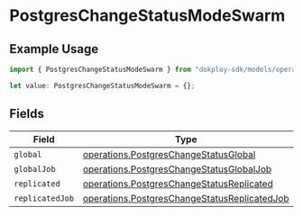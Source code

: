 # PostgresChangeStatusModeSwarm

## Example Usage

```typescript
import { PostgresChangeStatusModeSwarm } from "dokploy-sdk/models/operations";

let value: PostgresChangeStatusModeSwarm = {};
```

## Fields

| Field                                                                                                        | Type                                                                                                         | Required                                                                                                     | Description                                                                                                  |
| ------------------------------------------------------------------------------------------------------------ | ------------------------------------------------------------------------------------------------------------ | ------------------------------------------------------------------------------------------------------------ | ------------------------------------------------------------------------------------------------------------ |
| `global`                                                                                                     | [operations.PostgresChangeStatusGlobal](../../models/operations/postgreschangestatusglobal.md)               | :heavy_minus_sign:                                                                                           | N/A                                                                                                          |
| `globalJob`                                                                                                  | [operations.PostgresChangeStatusGlobalJob](../../models/operations/postgreschangestatusglobaljob.md)         | :heavy_minus_sign:                                                                                           | N/A                                                                                                          |
| `replicated`                                                                                                 | [operations.PostgresChangeStatusReplicated](../../models/operations/postgreschangestatusreplicated.md)       | :heavy_minus_sign:                                                                                           | N/A                                                                                                          |
| `replicatedJob`                                                                                              | [operations.PostgresChangeStatusReplicatedJob](../../models/operations/postgreschangestatusreplicatedjob.md) | :heavy_minus_sign:                                                                                           | N/A                                                                                                          |